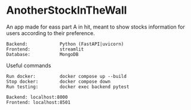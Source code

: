 # AnotherStockInTheWall
An app made for eass part A in hit, meant to show stocks information for users according to their preference.



```
Backend:            Python (FastAPI|uvicorn)
Frontend:           streamlit
Database:           MongoDB
```


Useful commands
```
Run docker:         docker compose up --build
Stop docker:        docker compose down
Run testing:        docker exec backend pytest
```

```
Backend: localhost:8000
Frontend: localhost:8501
```
